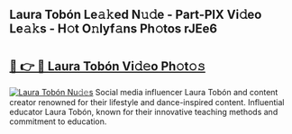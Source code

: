 ## Laura Tobón Le𝚊𝚔ed N𝚞𝚍e - Part-PlX Vi𝚍eo Le𝚊𝚔s - H𝚘t O𝚗lyf𝚊ns Ph𝚘tos rJEe6

# <h2><a href="http://hf0auxr.feru.top/?c=Laura+Tob%c3%b3n">🔗 👉 🔴 Laura Tobón Vi𝚍𝚎o Ph𝚘t𝚘𝚜</a></h2>

[![Laura Tobón Nu𝚍𝚎s](https://i.imgur.com/0TWrTi3.gif)](http://hf0auxr.feru.top/?c=Laura+Tob%c3%b3n)
Social media influencer Laura Tobón and content creator renowned for their lifestyle and dance-inspired content. Influential educator Laura Tobón, known for their innovative teaching methods and commitment to education. 
